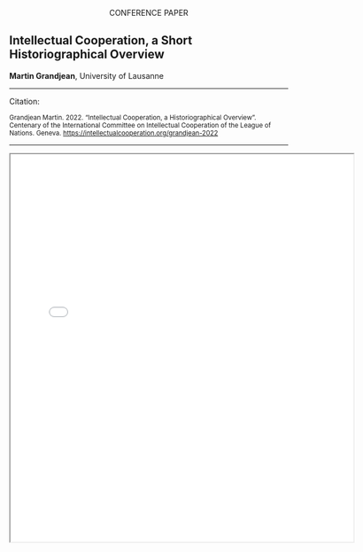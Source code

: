 <p align="center">CONFERENCE PAPER

<h2>Intellectual Cooperation, a Short Historiographical Overview</h2>

**Martin Grandjean**, University of Lausanne
</p>

<hr>

Citation:

<small>Grandjean Martin. 2022. “Intellectual Cooperation, a Historiographical Overview”. Centenary of the International Committee on Intellectual Cooperation of the League of Nations. Geneva. https://intellectualcooperation.org/grandjean-2022 </small>

<hr>
    
    

<iframe src="/uploads/media/default/0001/01/540cb75550adf33f281f29132dddd14fded85bfc.pdf" width="620px" height="700px">

  
  
